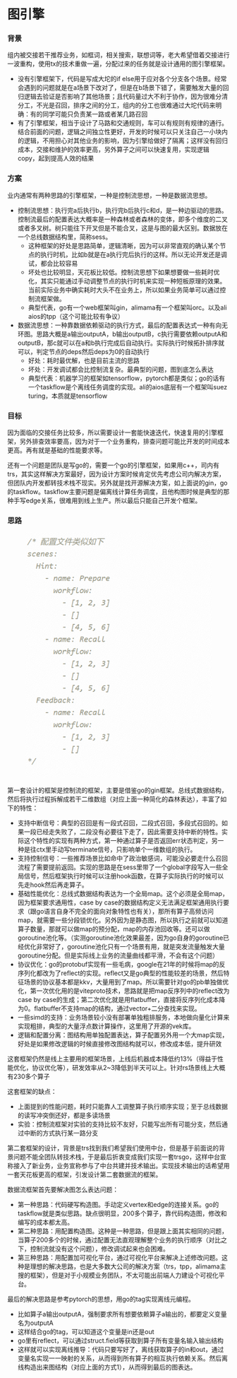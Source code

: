 # 图引擎

### 背景

组内被交接若干推荐业务，如框词，相关搜索，联想词等，老大希望借着交接进行一波重构，使用tx的技术重做一遍，分配过来的任务就是设计通用的图引擎框架。

* 没有引擎框架下，代码是写成大坨的if else用于应对各个分支各个场景。经常会遇到的问题就是在a场景下改对了，但是在b场景下错了，需要触发大量的回归逻辑去验证是否影响了其他场景；且代码量过大不利于协作，因为很难分清分工，不光是召回，排序之间的分工，组内的分工也很难通过大坨代码来明确：有的同学可能只负责某一路或者某几路召回
* 有了引擎框架，相当于设计了马路和交通规则，车可以有规则有规律的通行。结合前面的问题，逻辑之间独立性更好，开发的时候可以只关注自己一小块内的逻辑，不用担心对其他业务的影响，因为引擎给做好了隔离；这样没有回归成本，交接和维护的效率更高，另外算子之间可以快速复用，实现逻辑copy，起到提高人效的结果



### 方案

业内通常有两种思路的引擎框架，一种是控制流思想，一种是数据流思想。

* 控制流思想：执行完a后执行b，执行完b后执行c和d，是一种边驱动的思路。控制流最后的配置表达大概率是一种森林或者森林的变体，即多个维度的二叉或者多叉树。树只能往下开叉但是不能合叉，这是与图的最大区别。数据放在一个总线数据结构里，简称sess。
  * 这种框架的好处是思路简单，逻辑清晰，因为可以非常直观的确认某个节点的执行时机，比如b就是在a执行完后执行的这样。所以无论开发还是调试，都会比较容易
  * 坏处也比较明显，天花板比较低。控制流思想下如果想要做一些耗时优化，其实只能通过手动调整节点的执行时机来实现一种短板原理的效果。当前实际业务中确实耗时大头不在业务上，所以如果业务简单可以通过控制流框架做。
  * 典型代表，go有一个web框架叫gin，alimama有一个框架叫orc。以及ali aios的tpp（这个可能比较有争议）
* 数据流思想：一种靠数据依赖驱动的执行方式，最后的配置表达式一种有向无环图。思路大概是a输出outputA，b输出outputB，c执行需要依赖outputA和outputB，那c就可以在a和b执行完成后自动执行。实际执行时候拓扑排序就可以，判定节点的deps然后deps为0的自动执行
  * 好处：耗时最优解，也是目前主流的思路
  * 坏处：开发调试都会比控制流复杂。最典型的问题，图到底怎么表达
  * 典型代表：机器学习的框架如tensorflow，pytorch都是类似；go的话有一个taskflow是个离线任务调度的实现。ali的aios底层有一个框架叫suez turing，本质就是tensorflow



### 目标

因为面临的交接任务比较多，所以需要设计一套能快速迭代，快速复用的引擎框架，另外排查效率要高，因为对于一个业务重构，排查问题可能比开发的时间成本更高。再有就是基础的性能要求等。

还有一个问题是团队是写go的，需要一个go的引擎框架，如果用c++，司内有trs，其实这样解决方案最好，因为设计方案时候肯定优先考虑公司内解决方案，但团队内开发都转技术栈不现实。另外就是找开源解决方案，如上面说的gin，go的taskflow。taskflow主要问题是偏离线计算任务调度，且他构图时候是典型的那种手写edge关系，很难用到线上生产。所以最后只能自己开发个框架。



### 思路



<figure><img src="../../.gitbook/assets/image.png" alt=""><figcaption></figcaption></figure>

第一套设计的框架是控制流的框架，主要是借鉴go的gin框架。总线式数据结构，然后将执行过程拆解成若干二维数组（对应上面一种简化的森林表达），丰富了如下的特性：

* 支持中断信号：典型的召回是有一段式召回，二段式召回，多段式召回的。如果一段已经走失败了，二段没有必要往下走了，因此需要支持中断的特性。实际这个特性的实现有两种方式，第一种通过算子是否返回err状态判定，另一种是往ctx里手动写terminate信号，只影响单个一维数组的执行。
* 支持控制信号：一些推荐场景比如命中了政治敏感词，可能没必要走什么召回流程了需要提前返回。实现的思路是在sess里带了一个global字段写入一些全局信号，然后框架执行时候可以注册hook函数，在算子实际执行的时候可以先走hook然后再走算子。
* 基础性能优化：总线式数据结构表达为一个全局map。这个必须是全局map，因为框架要求通用性，case by case的数据结构定义无法满足框架通用执行要求（跟go语言自身不完全的面向对象特性也有关），那所有算子高频访问map，就需要一些分段锁优化。另外因为是静态图，所以执行之前就可以知道算子数量，那就可以做map的预分配，map的内存池回收等。还可以做goroutine池化等。（实测goroutine池化效果最差，因为go自身的goroutine已经优化非常好了，goroutine池化只有一个场景有用，就是突发流量触发大量goroutine分配。但是实际线上业务的流量曲线都平滑，不会有这个问题）
* 协议优化：go的protobuf实现有一些毛病，google在21年的时候将map的反序列化都改为了reflect的实现。reflect又是go典型的性能较差的场景，然后特征场景的协议基本都是kkv，大量用到了map。所以需要针对go的pb单独做优化，第一次优化用的是viteproto技术，思路就是把map反序列中的reflect改为case by case的生成；第二次优化就是用flatbuffer，直接将反序列化成本降为0。flatbuffer不支持map的结构，通过vector+二分查找来实现。
* 一些simd的支持：业务场景较小没有部署单独粗排服务，本地做向量化计算来实现粗排，典型的大量浮点数计算操作，这里用了开源的vek库。
* 逻辑和配置分离：图结构用单独配置表达，算子配置另外用一个大map实现，好处是如果修改逻辑的时候直接修改图结构就可以，修改成本低，提升研效

这套框架仍然是线上主要用的框架场景，上线后机器成本降低约13%（得益于性能优化，协议优化等），研发效率从2\~3降低到半天可以上。针对rs场景线上大概有230多个算子

这套框架的缺点：

* 上面提到的性能问题，耗时只能靠人工调整算子执行顺序实现；至于总线数据的读写冲突倒还好，都是多读场景
* 实验：控制流框架对实验的支持比较不友好，只能写出所有可能分支，然后通过中断的方式执行某一路分支



第二套框架的设计，背景是trs找到我们希望我们使用中台，但是基于前面说的背景问题不能全团队转技术栈，于是最后折衷变成我们实现一套trsgo，这样中台宣称接入了新业务，业务宣称参与了中台共建并技术输出。实现技术输出的话希望用一套天花板更高的框架，引发设计第二套数据流的框架。

数据流框架首先要解决图怎么表达问题：

* 第一种思路：代码硬写构造图。手动定义vertex和edge的连接关系。go的taskflow就是类似思路。缺点很明显，200多个算子，靠代码构造图，修改和编写的成本都太高。
* 第二种思路：用配置构造图。这种是一种思路，但是跟上面其实相同的问题，当算子200多个的时候，通过配置无法直观理解整个业务的执行顺序（对比之下，控制流就没有这个问题），修改调试起来也会困难。
* 第三种思路：用配置加可视化平台，通过可视化平台来解决上述修改问题。这种是理想的解决思路，也是大多数大公司的解决方案（trs，tpp，alimama主搜的框架），但是对于小规模业务团队，不太可能出前端人力建设个可视化平台。

最后的解决思路是参考pytorch的思想，用go的tag实现离线元编程。

* 比如算子a输出outputA，强制要求所有想要依赖算子a输出的，都要定义变量名为outputA
* 这样结合go的tag，可以知道这个变量是in还是out
* go里有reflect，可以通过struct.field等获取到算子所有变量名输入输出结构
* 这样就可以实现离线推导：代码只要写好了，离线获取算子的in和out，通过变量名实现一一映射的关系，从而得到所有算子的相互执行依赖关系。然后离线构造出来图结构（对应上面的方式1），从而得到最后的图表达。
